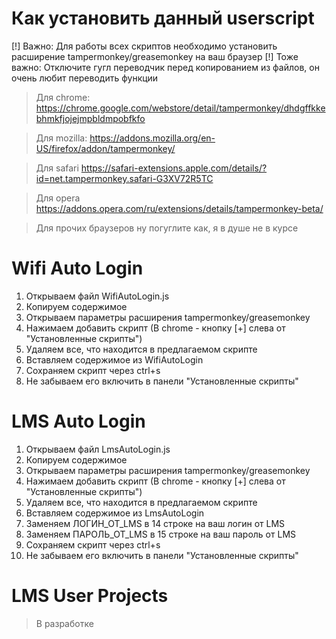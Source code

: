 # Как установить данный userscript
[!] Важно: Для работы всех скриптов необходимо установить расширение tampermonkey/greasemonkey на ваш браузер
[!] Тоже важно: Отключите гугл переводчик перед копированием из файлов, он очень любит переводить функции

> Для chrome: https://chrome.google.com/webstore/detail/tampermonkey/dhdgffkkebhmkfjojejmpbldmpobfkfo

> Для mozilla: https://addons.mozilla.org/en-US/firefox/addon/tampermonkey/

> Для safari https://safari-extensions.apple.com/details/?id=net.tampermonkey.safari-G3XV72R5TC

> Для opera https://addons.opera.com/ru/extensions/details/tampermonkey-beta/

> Для прочих браузеров ну погуглите как, я в душе не в курсе

# Wifi Auto Login
1. Открываем файл WifiAutoLogin.js
2. Копируем содержимое
3. Открываем параметры расширения tampermonkey/greasemonkey 
4. Нажимаем добавить скрипт (В chrome - кнопку [+] слева от "Установленные скрипты")
5. Удаляем все, что находится в предлагаемом скрипте
6. Вставляем содержимое из WifiAutoLogin
7. Сохраняем скрипт через ctrl+s 
8. Не забываем его включить в панели "Установленные скрипты"

# LMS Auto Login
1. Открываем файл LmsAutoLogin.js
2. Копируем содержимое
3. Открываем параметры расширения tampermonkey/greasemonkey 
4. Нажимаем добавить скрипт (В chrome - кнопку [+] слева от "Установленные скрипты")
5. Удаляем все, что находится в предлагаемом скрипте
6. Вставляем содержимое из LmsAutoLogin
7. Заменяем ЛОГИН_ОТ_LMS в 14 строке на ваш логин от LMS
8. Заменяем ПАРОЛЬ_ОТ_LMS в 15 строке на ваш пароль от LMS
9. Сохраняем скрипт через ctrl+s 
10. Не забываем его включить в панели "Установленные скрипты"

# LMS User Projects
> В разработке
